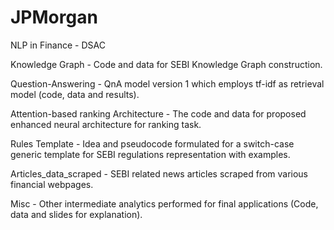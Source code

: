 # JPMorgan
NLP in Finance - DSAC 

Knowledge Graph - Code and data for SEBI Knowledge Graph construction.

Question-Answering - QnA model version 1 which employs tf-idf as retrieval model (code, data and results).

Attention-based ranking Architecture - The code and data for proposed enhanced neural architecture for ranking task.

Rules Template - Idea and pseudocode formulated for a switch-case generic template for SEBI regulations representation with examples.

Articles_data_scraped - SEBI related news articles scraped from various financial webpages.

Misc - Other intermediate analytics performed for final applications (Code, data and slides for explanation).
